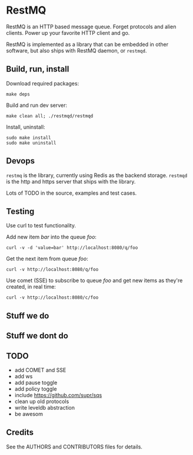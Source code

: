 # RestMQ

RestMQ is an HTTP based message queue. Forget protocols and alien clients.
Power up your favorite HTTP client and go.

RestMQ is implemented as a library that can be embedded in other software,
but also ships with RestMQ daemon, or `restmqd`.

## Build, run, install

Download required packages:

	make deps

Build and run dev server:

	make clean all; ./restmqd/restmqd

Install, uninstall:

	sudo make install
	sudo make uninstall

## Devops

`restmq` is the library, currently using Redis as the backend storage.
`restmqd` is the http and https server that ships with the library.

Lots of TODO in the source, examples and test cases.

## Testing

Use curl to test functionality.

Add new item *bar* into the queue *foo*:

	curl -v -d 'value=bar' http://localhost:8080/q/foo

Get the next item from queue *foo*:

	curl -v http://localhost:8080/q/foo

Use comet (SSE) to subscribe to queue *foo* and get new items as they're
created, in real time:

	curl -v http://localhost:8080/c/foo


## Stuff we do

## Stuff we dont do

## TODO

- add COMET and SSE
- add ws
- add pause toggle
- add policy toggle
- include https://github.com/supr/sqs
- clean up old protocols
- write leveldb abstraction
- be awesom

## Credits

See the AUTHORS and CONTRIBUTORS files for details.
